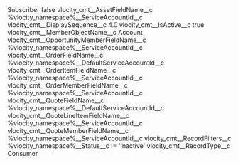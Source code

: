 <?xml version="1.0" encoding="UTF-8"?>
<CustomMetadata xmlns="http://soap.sforce.com/2006/04/metadata" xmlns:xsi="http://www.w3.org/2001/XMLSchema-instance" xmlns:xsd="http://www.w3.org/2001/XMLSchema">
    <label>Subscriber</label>
    <protected>false</protected>
    <values>
        <field>vlocity_cmt__AssetFieldName__c</field>
        <value xsi:type="xsd:string">%vlocity_namespace%__ServiceAccountId__c</value>
    </values>
    <values>
        <field>vlocity_cmt__DisplaySequence__c</field>
        <value xsi:type="xsd:double">4.0</value>
    </values>
    <values>
        <field>vlocity_cmt__IsActive__c</field>
        <value xsi:type="xsd:boolean">true</value>
    </values>
    <values>
        <field>vlocity_cmt__MemberObjectName__c</field>
        <value xsi:type="xsd:string">Account</value>
    </values>
    <values>
        <field>vlocity_cmt__OpportunityMemberFieldName__c</field>
        <value xsi:type="xsd:string">%vlocity_namespace%__ServiceAccountId__c</value>
    </values>
    <values>
        <field>vlocity_cmt__OrderFieldName__c</field>
        <value xsi:type="xsd:string">%vlocity_namespace%__DefaultServiceAccountId__c</value>
    </values>
    <values>
        <field>vlocity_cmt__OrderItemFieldName__c</field>
        <value xsi:type="xsd:string">%vlocity_namespace%__ServiceAccountId__c</value>
    </values>
    <values>
        <field>vlocity_cmt__OrderMemberFieldName__c</field>
        <value xsi:type="xsd:string">%vlocity_namespace%__ServiceAccountId__c</value>
    </values>
    <values>
        <field>vlocity_cmt__QuoteFieldName__c</field>
        <value xsi:type="xsd:string">%vlocity_namespace%__DefaultServiceAccountId__c</value>
    </values>
    <values>
        <field>vlocity_cmt__QuoteLineItemFieldName__c</field>
        <value xsi:type="xsd:string">%vlocity_namespace%__ServiceAccountId__c</value>
    </values>
    <values>
        <field>vlocity_cmt__QuoteMemberFieldName__c</field>
        <value xsi:type="xsd:string">%vlocity_namespace%__ServiceAccountId__c</value>
    </values>
    <values>
        <field>vlocity_cmt__RecordFilters__c</field>
        <value xsi:type="xsd:string">%vlocity_namespace%__Status__c != &apos;Inactive&apos;</value>
    </values>
    <values>
        <field>vlocity_cmt__RecordType__c</field>
        <value xsi:type="xsd:string">Consumer</value>
    </values>
</CustomMetadata>
